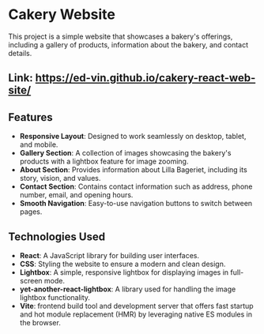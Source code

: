 # Cakery Website

This project is a simple website that showcases a bakery's offerings, including a gallery of products, information about the bakery, and contact details.

## Link: https://ed-vin.github.io/cakery-react-web-site/

## Features

- **Responsive Layout**: Designed to work seamlessly on desktop, tablet, and mobile.
- **Gallery Section**: A collection of images showcasing the bakery's products with a lightbox feature for image zooming.
- **About Section**: Provides information about Lilla Bageriet, including its story, vision, and values.
- **Contact Section**: Contains contact information such as address, phone number, email, and opening hours.
- **Smooth Navigation**: Easy-to-use navigation buttons to switch between pages.

## Technologies Used

- **React**: A JavaScript library for building user interfaces.
- **CSS**: Styling the website to ensure a modern and clean design.
- **Lightbox**: A simple, responsive lightbox for displaying images in full-screen mode.
- **yet-another-react-lightbox**: A library used for handling the image lightbox functionality.
- **Vite**: frontend build tool and development server that offers fast startup and hot module replacement (HMR) by leveraging native ES modules in the browser.
